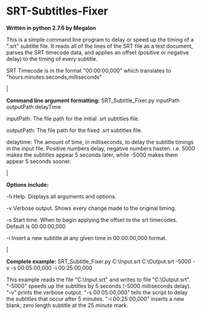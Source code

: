 SRT-Subtitles-Fixer
===================

<b>Written in python 2.7.6 by Megalon</b>

This is a simple command line program to delay or speed up the timing of a ".srt" subtitle file.
It reads all of the lines of the SRT file as a text document, parses the SRT timecode data, and applies
an offset (positive or negative delay) to the timing of every subtitle.

SRT Timecode is in the format "00:00:00,000" which translates to "hours:minutes:seconds,milliseconds"

|

<b>Command line argument formatting:</b> SRT_Subtitle_Fixer.py inputPath outputPath delayTime

inputPath: The file path for the initial .srt subtitles file.

outputPath: The file path for the fixed .srt subtitles file.

delaytime: The amount of time, in milliseconds, to delay the subtitle timings in the input file. Positive numbers delay, negative numbers hasten. i.e. 5000 makes the subtitles appear 5 seconds later, while -5000 makes them appear 5 seconds sooner.

|

<b>Options include:</b>

-h    Help. Displays all arguments and options.

-v    Verbose output. Shows every change made to the original timing.

-s    Start time. When to begin applying the offset to the srt timecodes. Default is 00:00:00,000

-i    Insert a new subtitle at any given time in 00:00:00,000 format.

|

<b>Complete example:</b> SRT_Subtitle_Fixer.py C:\Input.srt C:\Output.srt -5000 -v -s 00:05:00,000 -i 00:25:00,000

This example reads the file "C:\Input.srt" and writes to file "C:\Output.srt". "-5000" speeds up the subtitles by 5 seconds (-5000 milliseconds delay). "-v" prints the verbose output. "-s 00:05:00,000" tells the script to delay the subtitles that occur after 5 minutes. "-i 00:25:00,000" inserts a new blank, zero length subtitle at the 25 minute mark.
